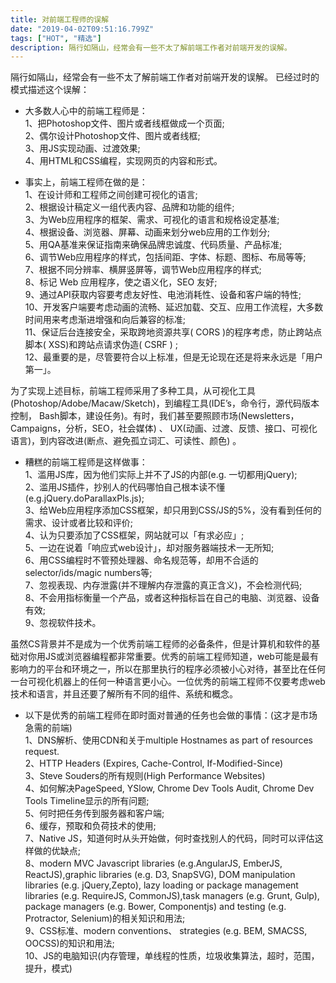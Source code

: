 ```yaml
---
title: 对前端工程师的误解 
date: "2019-04-02T09:51:16.799Z"
tags: ["HOT", "精选"]
description: 隔行如隔山，经常会有一些不太了解前端工作者对前端开发的误解。
---
```


隔行如隔山，经常会有一些不太了解前端工作者对前端开发的误解。
已经过时的模式描述这个误解：‍  

* 大多数人心中的前端工程师是：   
1、把Photoshop文件、图片或者线框做成一个页面;  
2、偶尔设计Photoshop文件、图片或者线框;  
3、用JS实现动画、过渡效果;  
4、用HTML和CSS编程，实现网页的内容和形式。 

* 事实上，前端工程师在做的是：  
1、在设计师和工程师之间创建可视化的语言;   
2、根据设计稿定义一组代表内容、品牌和功能的组件;  
3、为Web应用程序的框架、需求、可视化的语言和规格设定基准;  
4、根据设备、浏览器、屏幕、动画来划分web应用的工作划分;  
5、用QA基准来保证指南来确保品牌忠诚度、代码质量、产品标准;  
6、调节Web应用程序的样式，包括间距、字体、标题、图标、布局等等;  
7、根据不同分辨率、横屏竖屏等，调节Web应用程序的样式;  
8、标记 Web 应用程序，使之语义化，SEO 友好;  
9、通过API获取内容要考虑友好性、电池消耗性、设备和客户端的特性;  
10、开发客户端要考虑动画的流畅、延迟加载、交互、应用工作流程，大多数时间用来考虑渐进增强和向后兼容的标准;  
11、保证后台连接安全，采取跨地资源共享( CORS )的程序考虑，防止跨站点脚本( XSS)和跨站点请求伪造( CSRF ) ;  
12、最重要的是，尽管要符合以上标准，但是无论现在还是将来永远是「用户第一」。  

为了实现上述目标，前端工程师采用了多种工具，从可视化工具(Photoshop/Adobe/Macaw/Sketch)，到编程工具(IDE’s，命令行，源代码版本控制， Bash脚本，建设任务)。有时，我们甚至要照顾市场(Newsletters，Campaigns，分析，SEO，社会媒体) 、 UX(动画、过渡、反馈、接口、可视化语言)，到内容改进(断点、避免孤立词汇、可读性、颜色) 。

* 糟糕的前端工程师是这样做事：  
1、滥用JS库，因为他们实际上并不了JS的内部(e.g. 一切都用jQuery);  
2、滥用JS插件，抄别人的代码哪怕自己根本读不懂(e.g.jQuery.doParallaxPls.js);  
3、给Web应用程序添加CSS框架，却只用到CSS/JS的5%，没有看到任何的需求、设计或者比较和评价;  
4、认为只要添加了CSS框架，网站就可以「有求必应」;  
5、一边在说着「响应式web设计」，却对服务器端技术一无所知;  
6、用CSS编程时不管预处理器、命名规范等，却用不合适的selector/ids/magic numbers等;  
7、忽视表现、内存泄露(并不理解内存泄露的真正含义)，不会检测代码;  
8、不会用指标衡量一个产品，或者这种指标旨在自己的电脑、浏览器、设备有效;  
9、忽视软件技术。  
 
虽然CS背景并不是成为一个优秀前端工程师的必备条件，但是计算机和软件的基础对你用JS或浏览器编程都非常重要。优秀的前端工程师知道，web可能是最有影响力的平台和环境之一，所以在那里执行的程序必须被小心对待，甚至比在任何一台可视化机器上的任何一种语言更小心。一位优秀的前端工程师不仅要考虑web技术和语言，并且还要了解所有不同的组件、系统和概念。

* 以下是优秀的前端工程师在即时面对普通的任务也会做的事情：(这才是市场急需的前端)  
1、DNS解析、使用CDN和关于multiple Hostnames as part of resources request.  
2、HTTP Headers (Expires, Cache-Control, If-Modified-Since)  
3、Steve Souders的所有规则(High Performance Websites)  
4、如何解决PageSpeed, YSlow, Chrome Dev Tools Audit, Chrome Dev Tools Timeline显示的所有问题;  
5、何时把任务传到服务器和客户端;  
6、缓存，预取和负荷技术的使用;  
7、Native JS，知道何时从头开始做，何时查找别人的代码，同时可以评估这样做的优缺点;  
8、modern MVC Javascript libraries (e.g.AngularJS, EmberJS, ReactJS),graphic libraries (e.g. D3, SnapSVG),
DOM manipulation libraries (e.g. jQuery,Zepto), lazy loading or package management libraries (e.g. RequireJS, CommonJS),task managers (e.g. Grunt, Gulp), package managers (e.g. Bower, Componentjs) and testing (e.g. Protractor, Selenium)的相关知识和用法;  
9、CSS标准、modern conventions、 strategies (e.g. BEM, SMACSS, OOCSS)的知识和用法;  
10、JS的电脑知识(内存管理，单线程的性质，垃圾收集算法，超时，范围，提升，模式)  